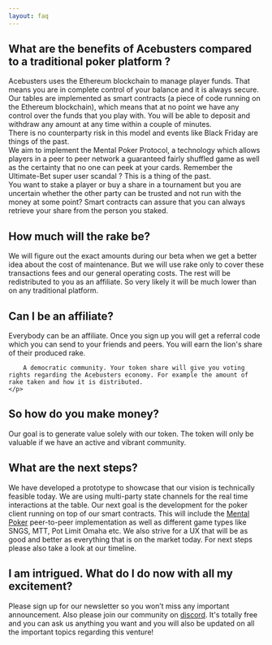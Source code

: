 ```yaml
---
layout: faq
---
```

<h2 role="button" data-toggle="collapse" href="#faq1" aria-expanded="false" aria-controls="faq1" class="faq-header">
        What are the benefits of Acebusters compared to a traditional poker platform ?
</h2>
<div class="collapse" id="faq1">
    <p class="lead">
        Acebusters uses the Ethereum blockchain to manage player funds. That means you are in complete control of your balance and it is always secure. Our tables are implemented as smart contracts (a piece of code running on the Ethereum blockchain), which means that at no point we have any control over the funds that you play with. You will be able to deposit and withdraw any amount at any time within a couple of minutes. 
        <br/>
        There is no counterparty risk in this model and events like Black Friday are things of the past.  
        <br/>
        We aim to implement the Mental Poker Protocol, a technology which allows players in a peer to peer network a guaranteed fairly shuffled game as well as the certainty that no one can peek at your cards. Remember the Ultimate-Bet super user scandal ? This is a thing of the past. 
        <br/>       
        You want to stake a player or buy a share in a tournament but you are uncertain whether the other party can be trusted and not run with the money at some point? Smart contracts can assure that you can always retrieve your share from the person you staked.    
    </p>
     
</div>

<h2 role="button" data-toggle="collapse" href="#faq3" aria-expanded="false" aria-controls="faq3" class="faq-header">
    How much will the rake be?
</h2>
<div class="collapse" id="faq3">
    <p class="lead">
        We will figure out the exact amounts during our beta when we get a better idea about the cost of maintenance. But we will use rake only to cover these transactions fees and our general operating costs. The rest will be redistributed to you as an affiliate. So very likely it will be much lower than on any traditional platform.  
    </p>
</div>

<h2 role="button" data-toggle="collapse" href="#faq2" aria-expanded="false" aria-controls="faq2" class="faq-header">
        Can I be an affiliate?
</h2>
<div class="collapse" id="faq2">
    <p class="lead">
        Everybody can be an affiliate. Once you sign up you will get a referral code which you can send to your friends and peers. You will earn the lion's share of their produced rake.     

        A democratic community. Your token share will give you voting rights regarding the Acebusters economy. For example the amount of rake taken and how it is distributed.    
    </p>
</div>

<h2 role="button" data-toggle="collapse" href="#faq4" aria-expanded="false" aria-controls="faq4" class="faq-header">
    So how do you make money?
</h2>
<div class="collapse" id="faq4">
    <p class="lead">
        Our goal is to generate value solely with our token.  The token will only be valuable if we have an active and vibrant community.
    </p>
</div>


<h2 role="button" data-toggle="collapse" href="#faq8" aria-expanded="false" aria-controls="faq8" class="faq-header">
    What are the next steps?
</h2>
<div class="collapse" id="faq8">
    <p class="lead">
        We have developed a prototype to showcase that our vision is technically feasible today. We are using multi-party state channels for the real time interactions at the table. Our next goal is the development for the poker client running on top of our smart contracts. This will include the <a href="https://en.wikipedia.org/wiki/Mental_poker">Mental Poker</a> peer-to-peer implementation as well as different game types like SNGS, MTT, Pot Limit Omaha etc. 
        We also strive for a UX that will be as good and better as everything that is on the market today. 
        For next steps please also take a look at our timeline.
    </p>
</div>

<h2 role="button" data-toggle="collapse" href="#faq9" aria-expanded="false" aria-controls="faq9" class="faq-header">
    I am intrigued. What do I do now with all my excitement?
</h2>
<div class="collapse" id="faq9">
    <p class="lead">
        Please sign up for our newsletter so you won’t miss any important announcement. Also please join our community on <a href="https://discord.gg/R2RJs8t">discord</a>. It's totally free and you can ask us anything you want and you will also be updated on all the important topics regarding this venture! 
    </p>
</div>
<!-- /.content-section-a -->
